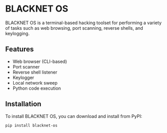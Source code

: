 # BLACKNET OS

BLACKNET OS is a terminal-based hacking toolset for performing a variety of tasks such as web browsing, port scanning, reverse shells, and keylogging.

## Features
- Web browser (CLI-based)
- Port scanner
- Reverse shell listener
- Keylogger
- Local network sweep
- Python code execution

## Installation

To install BLACKNET OS, you can download and install from PyPI:

```bash
pip install blacknet-os
